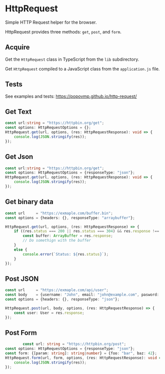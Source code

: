 # HttpRequest

Simple HTTP Request helper for the browser.

HttpRequest provides three methods: `get`, `post`, and `form`.

## Acquire

Get the `HttpRequest` class in TypeScript from the `lib` subdirectory.

Get `HttpRequest` compiled to a JavaScript class from the `application.js` file.


## Tests

See examples and tests: https://popovmp.github.io/http-request/

## Get Text

```TypeScript
const url:string = "https://httpbin.org/get";
const options: HttpRequestOptions = {};
HttpRequest.get(url, options, (res: HttpRequestResponse): void => {
    console.log(JSON.stringify(res));
});
```

## Get Json

```TypeScript
const url:string = "https://httpbin.org/get";
const options: HttpRequestOptions = {responseType: "json"};
HttpRequest.get(url, options, (res: HttpRequestResponse): void => {
    console.log(JSON.stringify(res));
});
```


## Get binary data

```TypeScript
const url     = "https://exmaple.com/buffer.bin";
const options = {headers: {}, responseType: "arraybuffer"};

HttpRequest.get(url, options, (res: HttpRequestResponse) => {
    if ((res.status === 200 || res.status === 304) && res.response !== undefined) {
        const buffer: ArrayBuffer = res.response;
        // Do somethign with the buffer
    }
    else {
        console.error(`Status: ${res.status}`);
    }
});
```

## Post JSON

```TypeScript
const url     = "https://exmaple.com/api/user";
const body    = {username: "John", email: "john@example.com", pasword: "12343"};
const options = {headers: {}, responseType: "json"};

HttpRequest.post(url, body, options, (res: HttpRequestResponse) => {
    const user: User = res.response;
});
```

## Post Form

```TypeScript
        const url: string = "https://httpbin.org/post";
const options: HttpRequestOptions = {responseType: "json"};
const form: {[param: string]: string|number} = {foo: "bar", baz: 42};
HttpRequest.form(url, form, options, (res: HttpRequestResponse): void => {
    console.log(JSON.stringify(res));
});
```
